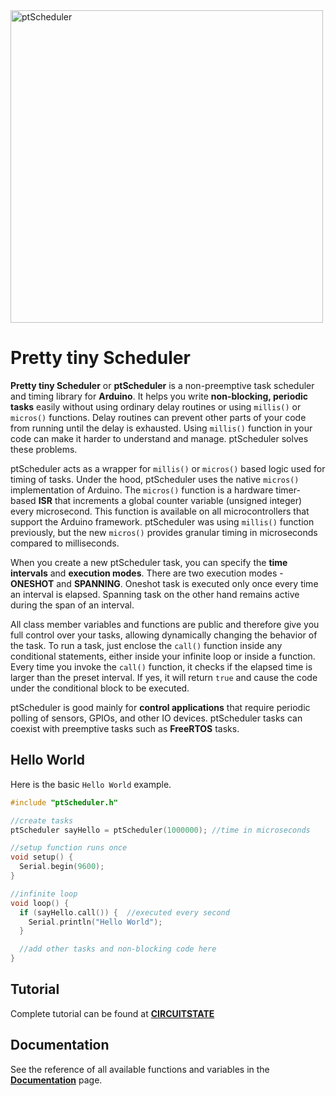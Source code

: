 <img src="https://github.com/vishnumaiea/ptScheduler/blob/main/assets/ptScheduler-Feature-Image-1_3-1.png" alt="ptScheduler" width="500"/>

# Pretty tiny Scheduler
**Pretty tiny Scheduler** or **ptScheduler** is a non-preemptive task scheduler and timing library for **Arduino**. It helps you write **non-blocking, periodic tasks** easily without using ordinary delay routines or using `millis()` or `micros()` functions. Delay routines can prevent other parts of your code from running until the delay is exhausted. Using `millis()` function in your code can make it harder to understand and manage. ptScheduler solves these problems.

ptScheduler acts as a wrapper for `millis()` or `micros()` based logic used for timing of tasks. Under the hood, ptScheduler uses the native `micros()` implementation of Arduino. The `micros()` function is a hardware timer-based **ISR** that increments a global counter variable (unsigned integer) every microsecond. This function is available on all microcontrollers that support the Arduino framework. ptScheduler was using `millis()` function previously, but the new `micros()` provides granular timing in microseconds compared to milliseconds.

When you create a new ptScheduler task, you can specify the **time intervals** and **execution modes**. There are two execution modes - **ONESHOT** and **SPANNING**. Oneshot task is executed only once every time an interval is elapsed. Spanning task on the other hand remains active during the span of an interval.

All class member variables and functions are public and therefore give you full control over your tasks, allowing dynamically changing the behavior of the task.
To run a task, just enclose the `call()` function inside any conditional statements, either inside your infinite loop or inside a function. Every time you invoke the `call()` function, it checks if the elapsed time is larger than the preset interval. If yes, it will return `true` and cause the code under the conditional block to be executed.

ptScheduler is good mainly for **control applications** that require periodic polling of sensors, GPIOs, and other IO devices. ptScheduler tasks can coexist with preemptive tasks such as **FreeRTOS** tasks.

## Hello World

Here is the basic `Hello World` example.

```cpp
#include "ptScheduler.h"

//create tasks
ptScheduler sayHello = ptScheduler(1000000); //time in microseconds

//setup function runs once
void setup() {
  Serial.begin(9600);
}

//infinite loop
void loop() {
  if (sayHello.call()) {  //executed every second
    Serial.println("Hello World");
  }

  //add other tasks and non-blocking code here
}
```

## Tutorial

Complete tutorial can be found at **[CIRCUITSTATE](https://circuitstate.com/tutorials/ptscheduler-a-minimal-cooperative-task-scheduler-for-arduino/)**

## Documentation

See the reference of all available functions and variables in the **[Documentation](https://vishnumaiea.gitbook.io/ptscheduler/)** page.
